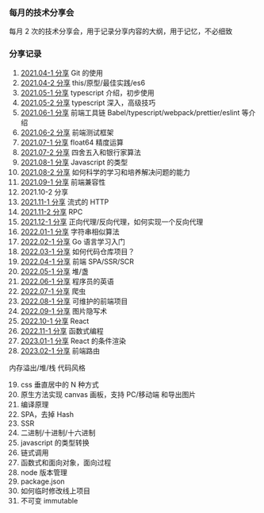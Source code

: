 ### 每月的技术分享会

每月 2 次的技术分享会，用于记录分享内容的大纲，用于记忆，不必细致

### 分享记录

1. [2021.04-1 分享](./articles/2021.04/2021.04-1.md) Git 的使用
2. [2021.04-2 分享](./articles/2021.04/2021.04-2.md) this/原型/最佳实践/es6
3. [2021.05-1 分享](./articles/2021.05/2021.05-1.md) typescript 介绍，初步使用
4. [2021.05-2 分享](./articles/2021.05/2021.05-2.md) typescript 深入，高级技巧
5. [2021.06-1 分享](./articles/2021.06/2021.06-1.md) 前端工具链 Babel/typescript/webpack/prettier/eslint 等介绍
6. [2021.06-2 分享](./articles/2021.06/2021.06-2.md) 前端测试框架
7. [2021.07-1 分享](./articles/2021.07/2021.07-1.md) float64 精度运算
8. [2021.07-2 分享](./articles/2021.07/2021.07-2.md) 四舍五入和银行家算法
9. [2021.08-1 分享](./articles/2021.08/2021.08-1.md) Javascript 的类型
10. [2021.08-2 分享](./articles/2021.08/2021.08-2.md) 如何科学的学习和培养解决问题的能力
11. [2021.09-1 分享](./articles/2021.09/2021.09-1.md) 前端兼容性
12. 2021.10-2 分享
13. [2021.11-1 分享](./articles/2021.11/2021.11-1.md) 流式的 HTTP
14. [2021.11-2 分享](./articles/2021.11/2021.11-2.md) RPC
15. [2021.12-1 分享](./articles/2021.12/2021.12-1.md) 正向代理/反向代理，如何实现一个反向代理
16. [2022.01-1 分享](./articles/2022.01/2022.01-1.md) 字符串相似算法
17. [2022.02-1 分享](./articles/2022.02/2022.02-1.md) Go 语言学习入门
18. [2022.03-1 分享](./articles/2022.03/2022.03-1.md) 如何代码仓库项目？
19. [2022.04-1 分享](./articles/2022.04/2022.04-1.md) 前端 SPA/SSR/SCR
20. [2022.05-1 分享](./articles/2022.05/2022.05-1.md) 堆/盏
21. [2022.06-1 分享](./articles/2022.06/2022.06-1.md) 程序员的英语
22. [2022.07-1 分享](./articles/2022.07/2022.07-1.md) 爬虫
23. [2022.08-1 分享](./articles/2022.08/2022.08-1.md) 可维护的前端项目
24. [2022.09-1 分享](./articles/2022.09/2022.09-1.md) 图片隐写术
25. [2022.10-1 分享](./articles/2022.10/2022.10-1.md) React
26. [2022.11-1 分享](./articles/2022.10/2022.11-1.md) 函数式编程
27. [2023.01-1 分享](./articles/2023.01/2023.01-1.md) React 的条件渲染
28. [2023.02-1 分享](./articles/2023.02/2023.02-1.md) 前端路由

内存溢出/堆/栈
代码风格

19. css 垂直居中的 N 种方式
20. 原生方法实现 canvas 画板，支持 PC/移动端 和导出图片
21. 编译原理
22. SPA，去掉 Hash
23. SSR
24. 二进制/十进制/十六进制
25. javascript 的类型转换
26. 链式调用
27. 函数式和面向对象，面向过程
28. node 版本管理
29. package.json
30. 如何临时修改线上项目
31. 不可变 immutable

